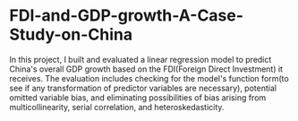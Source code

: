 # FDI-and-GDP-growth-A-Case-Study-on-China
 
In this project, I built and evaluated a linear regression model to predict China's overall GDP growth based on the FDI(Foreign Direct Investment) it receives. 
The evaluation includes checking for the model's function form(to see if any transformation of predictor variables are necessary), potential omitted variable bias, 
and eliminating possibilities of bias arising from multicollinearity, serial correlation, and heteroskedasticity.
